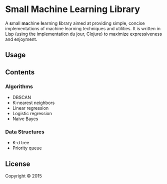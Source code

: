 # Small Machine Learning Library

A **s**mall **ma**chine **l**earning **l**ibrary aimed at providing simple,
concise implementations of machine learning techniques and utilities. It is
written in Lisp (using the implementation du jour, Clojure) to maximize
expressiveness and enjoyment.

## Usage

## Contents

### Algorithms

* DBSCAN
* K-nearest neighbors
* Linear regression
* Logistic regression
* Naive Bayes

### Data Structures

* K-d tree
* Priority queue

## License

Copyright © 2015
